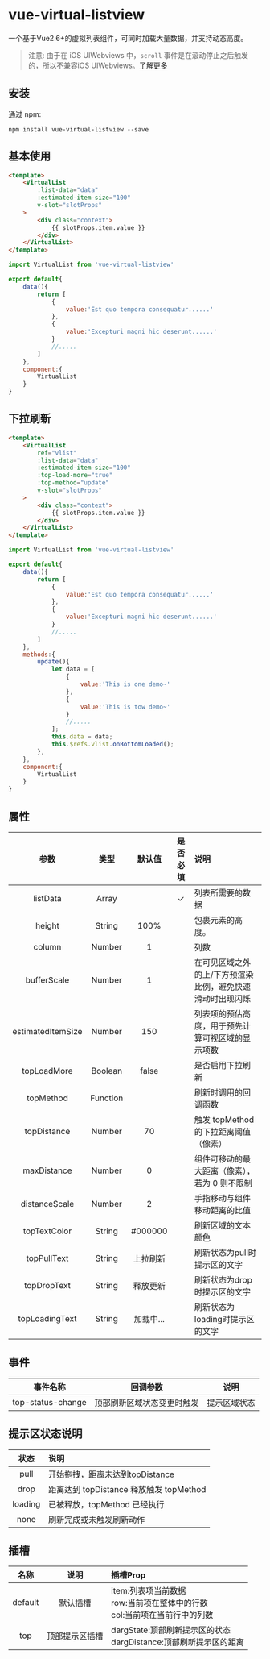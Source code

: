 # vue-virtual-listview

一个基于Vue2.6+的虚拟列表组件，可同时加载大量数据，并支持动态高度。

>注意: 由于在 iOS UIWebviews 中，`scroll` 事件是在滚动停止之后触发的，所以不兼容iOS UIWebviews。[了解更多](https://developer.mozilla.org/en-US/docs/Web/Events/scroll#Browser_compatibility)

## 安装

通过 npm:

```shell
npm install vue-virtual-listview --save
```

## 基本使用

```html
<template>
    <VirtualList
        :list-data="data"
        :estimated-item-size="100"
        v-slot="slotProps"
    >
        <div class="context">
            {{ slotProps.item.value }}
        </div>
    </VirtualList>
</template>
```

```javascript
import VirtualList from 'vue-virtual-listview'

export default{
    data(){
        return [
            {
                value:'Est quo tempora consequatur......'
            },
            {
                value:'Excepturi magni hic deserunt......'
            }
            //.....
        ]
    },
    component:{
        VirtualList
    }
}

```

## 下拉刷新

```html
<template>
    <VirtualList
        ref="vlist"
        :list-data="data"
        :estimated-item-size="100"
        :top-load-more="true"
        :top-method="update"
        v-slot="slotProps"
    >
        <div class="context">
            {{ slotProps.item.value }}
        </div>
    </VirtualList>
</template>
```

```javascript
import VirtualList from 'vue-virtual-listview'

export default{
    data(){
        return [
            {
                value:'Est quo tempora consequatur......'
            },
            {
                value:'Excepturi magni hic deserunt......'
            }
            //.....
        ]
    },
    methods:{
        update(){
            let data = [
                {
                    value:'This is one demo~'
                },
                {
                    value:'This is tow demo~'
                }
                //.....
            ];
            this.data = data;
            this.$refs.vlist.onBottomLoaded();
        },
    },
    component:{
        VirtualList
    }
}

```

## 属性

|参数|类型|默认值|是否必填|说明|
|:--:|:--:|:--:|:--:|:--|
|listData|Array||✓|列表所需要的数据|
|height|String|100%||包裹元素的高度。|
|column|Number|1||列数|
|bufferScale|Number|1||在可见区域之外的上/下方预渲染比例，避免快速滑动时出现闪烁|
|estimatedItemSize|Number|150||列表项的预估高度，用于预先计算可视区域的显示项数|
|topLoadMore|Boolean|false||是否启用下拉刷新|
|topMethod|Function|||刷新时调用的回调函数|
|topDistance|Number|70||触发 topMethod 的下拉距离阈值（像素）|
|maxDistance|Number|0||组件可移动的最大距离（像素），若为 0 则不限制|
|distanceScale|Number|2||手指移动与组件移动距离的比值|
|topTextColor|String|#000000||刷新区域的文本颜色|
|topPullText|String|上拉刷新||刷新状态为pull时提示区的文字|
|topDropText|String|释放更新||刷新状态为drop时提示区的文字|
|topLoadingText|String|加载中...||刷新状态为loading时提示区的文字|

## 事件

|事件名称|回调参数|说明|
|:--:|:--:|:--:|
|top-status-change|顶部刷新区域状态变更时触发|提示区域状态|

## 提示区状态说明

|状态|说明|
|:--:|:--|
|pull|开始拖拽，距离未达到topDistance|
|drop|距离达到 topDistance 释放触发 topMethod|
|loading|已被释放，topMethod 已经执行|
|none|刷新完成或未触发刷新动作|

## 插槽

|名称|说明|插槽Prop|
|:--:|:--:|:--|
|default|默认插槽|item:列表项当前数据<br>row:当前项在整体中的行数<br>col:当前项在当前行中的列数|
|top|顶部提示区插槽|dargState:顶部刷新提示区的状态<br>dargDistance:顶部刷新提示区的距离|
